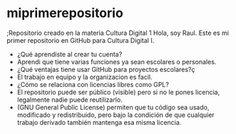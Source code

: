 # miprimerepositorio
;Repositorio creado en la materia Cultura Digital 1
Hola, soy Raul. Este es mi primer repositorio en GitHub para Cultura Digital I.
- ¿Qué aprendiste al crear tu cuenta?
- Aprendi que tiene varias funciones ya sean escolares o personales.
- ¿Qué ventajas tiene usar GitHub para proyectos escolares?ç
- El trabajo en equipo y la organizacion es facil.
- ¿Cómo se relaciona con licencias libres como GPL?
- El repositorio puede ser público (visible) pero si no le pones licencia, legalmente nadie puede reutilizarlo.
- (GNU General Public License) permiten que tu código sea usado, modificado y redistribuido, pero bajo la condición de que cualquier trabajo derivado también mantenga esa misma licencia.
